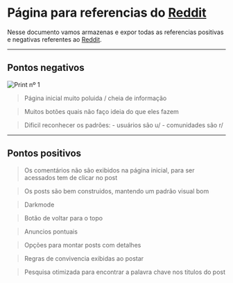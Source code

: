 
# Página para referencias do [Reddit](https://www.reddit.com/)

Nesse documento vamos armazenas e expor todas as referencias positivas e negativas referentes ao [Reddit](https://www.reddit.com/).

---

## Pontos negativos

![Print nº 1](https://github.com/controlyproject/docs/blob/main/referencias/ref-reddit/1.png)

> Página inicial muito poluida / cheia de informação

> Muitos botões quais não faço ideia do que eles fazem

> Dificil reconhecer os padrões:
	- usuários são u/
	- comunidades são r/

---

## Pontos positivos

> Os comentários não são exibidos na página inicial, para ser acessados tem de clicar no post

> Os posts são bem construidos, mantendo um padrão visual bom

> Darkmode

> Botão de voltar para o topo

> Anuncios pontuais

> Opções para montar posts com detalhes

> Regras de convivencia exibidas ao postar

> Pesquisa otimizada para encontrar a palavra chave nos titulos do post
